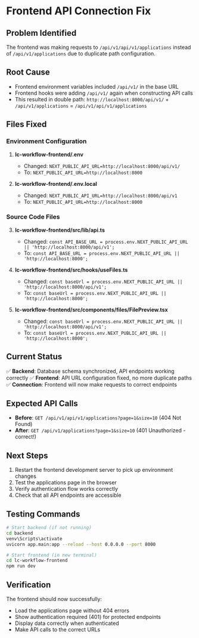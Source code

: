 # Frontend API Connection Fix

## Problem Identified
The frontend was making requests to `/api/v1/api/v1/applications` instead of `/api/v1/applications` due to duplicate path configuration.

## Root Cause
- Frontend environment variables included `/api/v1/` in the base URL
- Frontend hooks were adding `/api/v1/` again when constructing API calls
- This resulted in double path: `http://localhost:8000/api/v1/` + `/api/v1/applications` = `/api/v1/api/v1/applications`

## Files Fixed

### Environment Configuration
1. **lc-workflow-frontend/.env**
   - Changed: `NEXT_PUBLIC_API_URL=http://localhost:8000/api/v1/`
   - To: `NEXT_PUBLIC_API_URL=http://localhost:8000`

2. **lc-workflow-frontend/.env.local**
   - Changed: `NEXT_PUBLIC_API_URL=http://localhost:8000/api/v1`
   - To: `NEXT_PUBLIC_API_URL=http://localhost:8000`

### Source Code Files
3. **lc-workflow-frontend/src/lib/api.ts**
   - Changed: `const API_BASE_URL = process.env.NEXT_PUBLIC_API_URL || 'http://localhost:8000/api/v1';`
   - To: `const API_BASE_URL = process.env.NEXT_PUBLIC_API_URL || 'http://localhost:8000';`

4. **lc-workflow-frontend/src/hooks/useFiles.ts**
   - Changed: `const baseUrl = process.env.NEXT_PUBLIC_API_URL || 'http://localhost:8000/api/v1';`
   - To: `const baseUrl = process.env.NEXT_PUBLIC_API_URL || 'http://localhost:8000';`

5. **lc-workflow-frontend/src/components/files/FilePreview.tsx**
   - Changed: `const baseUrl = process.env.NEXT_PUBLIC_API_URL || 'http://localhost:8000/api/v1';`
   - To: `const baseUrl = process.env.NEXT_PUBLIC_API_URL || 'http://localhost:8000';`

## Current Status
✅ **Backend**: Database schema synchronized, API endpoints working correctly
✅ **Frontend**: API URL configuration fixed, no more duplicate paths
✅ **Connection**: Frontend will now make requests to correct endpoints

## Expected API Calls
- **Before**: `GET /api/v1/api/v1/applications?page=1&size=10` (404 Not Found)
- **After**: `GET /api/v1/applications?page=1&size=10` (401 Unauthorized - correct!)

## Next Steps
1. Restart the frontend development server to pick up environment changes
2. Test the applications page in the browser
3. Verify authentication flow works correctly
4. Check that all API endpoints are accessible

## Testing Commands
```bash
# Start backend (if not running)
cd backend
venv\Scripts\activate
uvicorn app.main:app --reload --host 0.0.0.0 --port 8000

# Start frontend (in new terminal)
cd lc-workflow-frontend
npm run dev
```

## Verification
The frontend should now successfully:
- Load the applications page without 404 errors
- Show authentication required (401) for protected endpoints
- Display data correctly when authenticated
- Make API calls to the correct URLs